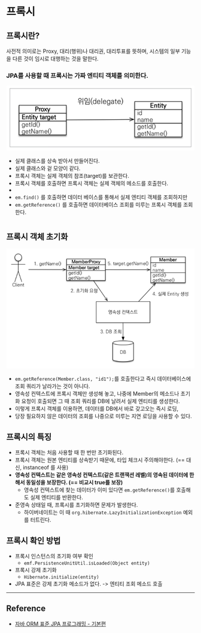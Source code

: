 # 프록시

## 프록시란?

사전적 의미로는 Proxy, 대리(행위)나 대리권, 대리투표를 뜻하며, 시스템의 일부 기능을 다른 것이 임시로 대행하는 것을 말한다.  

### JPA를 사용할 때 프록시는 가짜 엔티티 객체를 의미한다.

![](img/proxy_01.PNG)

- 실제 클래스를 상속 받아서 만들어진다.
- 실제 클래스와 겉 모양이 같다.
- 프록시 객체는 실제 객체의 참조(target)를 보관한다.
- 프록시 객체를 호출하면 프록시 객체는 실제 객체의 메소드를 호출한다.
-
- `em.find()` 를 호출하면 데이터 베이스를 통해서 실제 엔티티 객체를 조회하지만
- `em.getReference()` 를 호출하면 데이터베이스 조회를 미루는 프록시 객체를 조회한다.

#

## 프록시 객체 초기화

![](img/proxy_02.PNG)

- `em.getReference(Member.class, "id1");`를 호출한다고 즉시 데이터베이스에 조회 쿼리가 날라가는 것이 아니다.
- 영속성 컨텍스트에 프록시 객체만 생성해 놓고, 나중에 Member의 메소드나 초기화 요청이 호출되면 그 때 조회 쿼리를 DB에 날려서 실제 엔티티를 생성한다.
- 이렇게 프록시 객체를 이용하면, 데이터를 DB에서 바로 갖고오는 즉시 로딩, 
- 당장 필요하지 않은 데이터의 조회를 나중으로 미루는 지연 로딩을 사용할 수 있다.

## 프록시의 특징

- 프록시 객체는 처음 사용할 때 한 번만 초기화된다.
- 프록시 객체는 원본 엔티티를 상속받기 때문에, 타입 체크시 주의해야한다. (== 대신, instanceof 를 사용)
- **영속성 컨텍스트는 같은 영속성 컨텍스트(같은 트랜잭션 레벨)의 영속된 데이터에 한해서 동일성을 보장한다. (== 비교시 true를 보장)**
    - 영속성 컨텍스트에 찾는 데이터가 이미 있다면 `em.getReference()`를 호출해도 실제 엔티티를 반환한다.
- 준영속 상태일 때, 프록시를 초기화하면 문제가 발생한다.
    - 하이버네이트는 이 때 `org.hibernate.LazyInitializationException` 예외를 터트린다.

## 프록시 확인 방법

- 프록시 인스턴스의 초기화 여부 확인
    - `emf.PersistenceUnitUtil.isLoaded(Object entity)`
- 프록시 강제 초기화
    - `Hibernate.initialize(entity)`
- JPA 표준은 강제 초기화 메소드가 없다. -> 엔티티 조회 메소드 호출

---
 
## Reference

- [자바 ORM 표준 JPA 프로그래밍 - 기본편](https://www.inflearn.com/course/ORM-JPA-Basic/dashboard)
